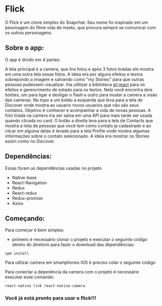 # Flick

O Flick é um clone simples do Snapchat. Seu nome foi inspirado em um pesonagem do filme vida de inseto, que procura sempre se comunicar com os outros personagens.

## Sobre o app:

O app é divido em 4 partes:

A  tela principal é a camera, que tira fotos e após 3 fotos tiradas ele mostra em uma outra tela essas fotos. 
A ideia era por alguns efeitos e textos sobrepondo a imagem e salvando como "my Stories" para que outras pessoas pudessem visualizar.
Iria uitilizar a biblioteca [gl-react](https://github.com/gre/gl-react) para os efeitos e gerencimento de estado para os textos.
Nela você encontra dois botões, um para ligar e desligar o flash e outro para mudar a camera a visão das cameras. No topo a um botão a esquerda que leva para a tela de Discover onde  mostra ao usuario novos usuarios que não são seus contatos. Objetivo é conhecer e acompanhar a vida de novas pessoas.
A foto tirada na camera iria ser salva em uma API para mais tarde ser usada quando clicada no card. O botão a direita leva para a tela de Contacts que mostra a lista de pessoas que você tem como contato ja cadastrado e ao clicar em alguma delas é levado para a tela Profile onde mostra algumas informações sobre o contato selecionado. A ideia era mostrar os Stories assim como no Discover.

## Dependências:
Essas foram as dependências usadas no projeto
* Native-base
* React-Navigation
* Redux
* React-redux
* Redux-promise
* Axios

## Começando:
Para começar é bem simples:
* primeiro é necessário clonar o projeto e executar o seguinte código dentro do diretório para fazer o download das dependências:
```
npm install
```
Para utilizar camera em smartphones IOS é preciso colar o seguinte código

Para conectar a depenência da camera com o projeto é necessário executar esse comando:
```
react-native link react-native-camera
```

### Você já está pronto para usar o flick!!!
